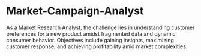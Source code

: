 # Market-Campaign-Analyst
 As a Market Research Analyst, the challenge lies in understanding customer preferences for a new product amidst fragmented data and dynamic consumer behavior. Objectives include gaining insights, maximizing customer response, and achieving profitability amid market complexities.
